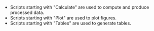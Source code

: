 - Scripts starting with "Calculate" are used to compute and produce processed data.
- Scripts starting with "Plot" are used to plot figures. 
- Scripts starting with "Tables" are used to generate tables. 
